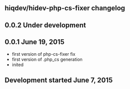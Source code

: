 hiqdev/hidev-php-cs-fixer changelog
-----------------------------------

## 0.0.2 Under development


## 0.0.1 June 19, 2015

- first version of php-cs-fixer fix
- first version of .php_cs generation
- inited

## Development started June 7, 2015

